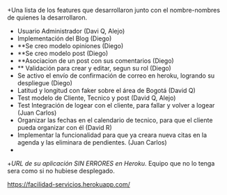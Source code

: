 +Una lista de los features que desarrollaron junto con el nombre-nombres de quienes la desarrollaron.

* Usuario Administrador (Davi Q, Alejo)
* Implementación del Blog (Diego)
* **Se creo modelo opiniones (Diego)
* **Se creo modelo post (Diego)
* **Asociacion de un post con sus comentarios (Diego)
* ** Validación para crear y editar, segun su rol (Diego)
* Se activo el envío de confirmación de correo en heroku, logrando su despliegue (Diego)
* Latitud y longitud con faker sobre el área de Bogotá  (David Q)
* Test modelo de Cliente, Tecnico y post (David Q, Alejo) 
* Test Integración de logear con el cliente, para fallar y volver a logear (Juan Carlos)
* Organizar las fechas en el calendario de tecnico, para que el cliente pueda organizar con él (David R)
* Implementar la funcionalidad para que ya creara nueva citas en la agenda y las eliminara de pendientes. (Juan Carlos)
*






+*URL de su aplicación SIN ERRORES en Heroku.* Equipo que no lo tenga sera como si no hubiese desplegado.

https://facilidad-servicios.herokuapp.com/
